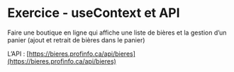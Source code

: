 # Exercice - useContext et API  

Faire une boutique en ligne qui affiche une liste de bières et la gestion d’un panier (ajout et retrait de bières dans le panier)  

L’API : [https://bieres.profinfo.ca/api/bieres](https://bieres.profinfo.ca/api/bieres)  


